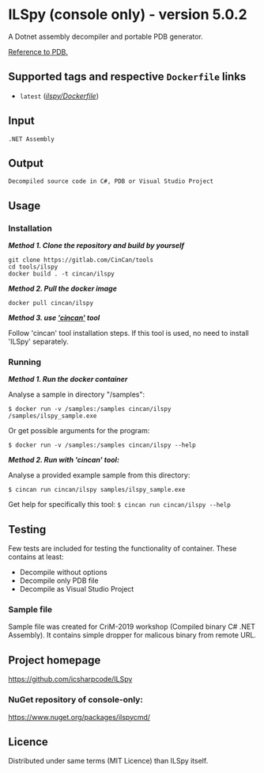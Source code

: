 # ILSpy (console only) - version 5.0.2

A Dotnet assembly decompiler and portable PDB generator. 

[Reference to PDB.](https://github.com/dotnet/core/blob/master/Documentation/diagnostics/portable_pdb.md)

## Supported tags and respective `Dockerfile` links

* `latest` 
([*ilspy/Dockerfile*](Dockerfile))


## Input

```
.NET Assembly
```

## Output

```
Decompiled source code in C#, PDB or Visual Studio Project
```

## Usage

### Installation

***Method 1. Clone the repository and build by yourself***

```
git clone https://gitlab.com/CinCan/tools
cd tools/ilspy
docker build . -t cincan/ilspy
```

***Method 2. Pull the docker image*** 

```
docker pull cincan/ilspy
```

***Method 3. use ['cincan'](https://gitlab.com/CinCan/cincan-command) tool*** 

Follow 'cincan' tool installation steps. If this tool is used, no need to install 'ILSpy' separately.

### Running

***Method 1. Run the docker container***

Analyse a sample in directory "/samples":  

`$ docker run -v /samples:/samples cincan/ilspy /samples/ilspy_sample.exe`

Or get possible arguments for the program:  

`$ docker run -v /samples:/samples cincan/ilspy --help`

***Method 2. Run with 'cincan' tool:***

Analyse a provided example sample from this directory:

`$ cincan run cincan/ilspy samples/ilspy_sample.exe`

Get help for specifically this tool:
`$ cincan run cincan/ilspy --help `

## Testing

Few tests are included for testing the functionality of container. These contains at least:

  * Decompile without options
  * Decompile only PDB file
  * Decompile as Visual Studio Project

### Sample file

Sample file was created for CriM-2019 workshop (Compiled binary C# .NET Assembly). It contains simple dropper for malicous binary from remote URL.

## Project homepage

https://github.com/icsharpcode/ILSpy

### NuGet repository of console-only:

https://www.nuget.org/packages/ilspycmd/

## Licence

Distributed under same terms (MIT Licence) than ILSpy itself.
